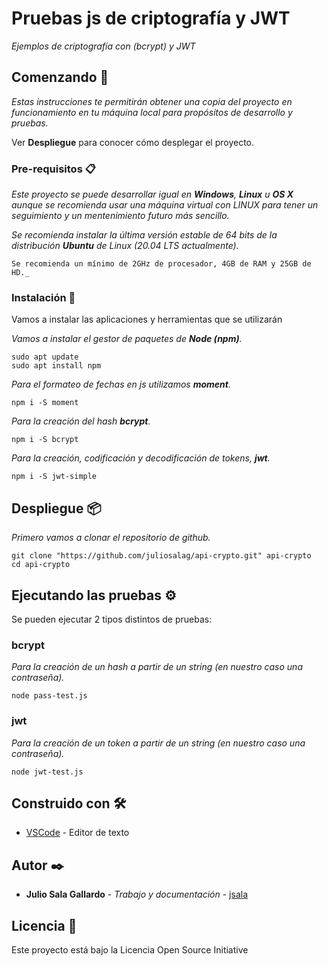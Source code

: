 # Pruebas js de criptografía y JWT

_Ejemplos de criptografía con (bcrypt) y JWT_

## Comenzando 🚀

_Estas instrucciones te permitirán obtener una copia del proyecto en funcionamiento en tu máquina local para propósitos de desarrollo y pruebas._

Ver **Despliegue** para conocer cómo desplegar el proyecto.


### Pre-requisitos 📋

_Este proyecto se puede desarrollar igual en **Windows**, **Linux** u **OS X** aunque se recomienda usar una máquina virtual con LINUX para tener un seguimiento y un mentenimiento futuro más sencillo._

_Se recomienda instalar la última versión estable de 64 bits de la distribución **Ubuntu** de Linux (20.04 LTS actualmente)._

```
Se recomienda un mínimo de 2GHz de procesador, 4GB de RAM y 25GB de HD._ 
```

### Instalación 🔧

Vamos a instalar las aplicaciones y herramientas que se utilizarán

_Vamos a instalar el gestor de paquetes de **Node (npm)**._
```
sudo apt update 
sudo apt install npm
```
_Para el formateo de fechas en js utilizamos **moment**._
```
npm i -S moment
```
_Para la creación del hash **bcrypt**._
```
npm i -S bcrypt
```
_Para la creación, codificación y decodificación de tokens, **jwt**._
```
npm i -S jwt-simple
```

## Despliegue 📦

_Primero vamos a clonar el repositorio de github._
```
git clone "https://github.com/juliosalag/api-crypto.git" api-crypto
cd api-crypto
```


## Ejecutando las pruebas ⚙️

Se pueden ejecutar 2 tipos distintos de pruebas:

### bcrypt

_Para la creación de un hash a partir de un string (en nuestro caso una contraseña)._

```
node pass-test.js
```

### jwt

_Para la creación de un token a partir de un string (en nuestro caso una contraseña)._
```
node jwt-test.js
```

## Construido con 🛠️

* [VSCode](https://code.visualstudio.com/Download) - Editor de texto

## Autor ✒️

* **Julio Sala Gallardo** - *Trabajo y documentación* - [jsala](https://github.com/juliosalag)

## Licencia 📄

Este proyecto está bajo la Licencia Open Source Initiative
